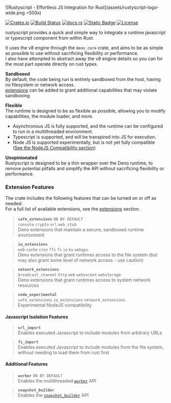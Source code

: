 ![Rustyscript - Effortless JS Integration for Rust](assets/rustyscript-logo-wide.png =500x)

[![Crates.io](https://img.shields.io/crates/v/rustyscript.svg)](https://crates.io/crates/rustyscript/)
[![Build Status](https://github.com/rscarson/rustyscript/actions/workflows/tests.yml/badge.svg?branch=master)](https://github.com/rscarson/rustyscript/actions?query=branch%3Amaster)
[![docs.rs](https://img.shields.io/docsrs/rustyscript)](https://docs.rs/rustyscript/latest/rustyscript/)
[![Static Badge](https://img.shields.io/badge/mdbook-user%20guide-blue)](https://rscarson.github.io/rustyscript-book/)
[![License](https://img.shields.io/badge/license-MIT-blue.svg)](https://raw.githubusercontent.com/rscarson/rustyscript/master/LICENSE)

rustyscript provides a quick and simple way to integrate a runtime javascript or typescript component from within Rust.

It uses the v8 engine through the `deno_core` crate, and aims to be as simple as possible to use without sacrificing flexibility or performance.  
I also have attempted to abstract away the v8 engine details so you can for the most part operate directly on rust types.


**Sandboxed**  
By default, the code being run is entirely sandboxed from the host, having no filesystem or network access.  
[extensions](extensions) can be added to grant additional capabilities that may violate sandboxing

**Flexible**  
The runtime is designed to be as flexible as possible, allowing you to modify capabilities, the module loader, and more.  
- Asynchronous JS is fully supported, and the runtime can be configured to run in a multithreaded environment.  
- Typescript is supported, and will be transpired into JS for execution.
- Node JS is supported experimentally, but is not yet fully compatible ([See the NodeJS Compatibility section](advanced/nodejs_compatibility.md))

**Unopinionated**  
Rustyscript is designed to be a thin wrapper over the Deno runtime, to remove potential pitfalls and simplify the API without sacrificing flexibility or performance.

### Extension Features

The crate includes the following features that can be turned on or off as needed:  
For a full list of available extensions, see the [extensions](extensions) section.

> **`safe_extensions`** `ON BY DEFAULT`  
> `console` `crypto` `url` `web_stub`  
> Deno extensions that maintain a secure, sandboxed runtime environment  

> **`io_extensions`**  
> `web` `cache` `cron` `ffi` `fs` `io` `kv` `webgpu`  
> Deno extensions that grant runtimes access to the file system (but may also grant some level of network access - use caution)

> **`network_extensions`**  
> `broadcast_channel` `http` `web` `websocket` `webstorage`  
> Deno extensions that grant runtimes access to system network resources

> **`node_experimental`**  
> `safe_extensions` `io_extensions` `network_extensions`  
> Experimental NodeJS compatibility

#### Javascript Isolation Features

> **`url_import`**  
> Enables executed Javascript to include modules from arbitrary URLs

> **`fs_import`**  
> Enables executed Javascript to include modules from the file system, without needing to load them from rust first

#### Additional Features

> **`worker`** `ON BY DEFAULT`  
> Enables the multithreaded [`worker`](https://docs.rs/rustyscript/latest/rustyscript/worker/index.html) API

> **`snapshot_builder`**  
> Enables the [`snapshot_builder`](advanced/snapshots.md) API